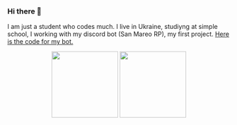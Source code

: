 ### Hi there 👋

I am just a student who codes much. I live in Ukraine, studiyng at simple school, I working with my discord bot (San Mareo RP), my first project. [Here is the code for my bot.](https://github.com/auiechko/San-Mareo-RP-bot)
<p align="center">
  <img height="150px" src="https://github-readme-stats.vercel.app/api?username=auiechko&&theme=react&&show_icons=true&&title_color=#2c8568">
  <img height="150px" src="https://github-readme-stats.vercel.app/api/top-langs/?username=auiechko&layout=compact&hide=Makefile&theme=react">
</p>
